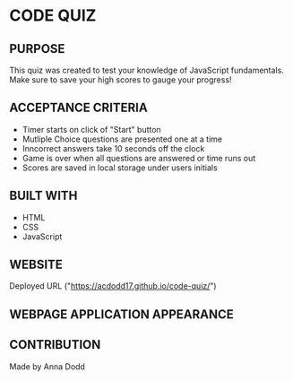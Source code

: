 # CODE QUIZ

## PURPOSE
This quiz was created to test your knowledge of JavaScript fundamentals. Make sure to save your high scores to gauge your progress!

## ACCEPTANCE CRITERIA 
- Timer starts on click of "Start" button
- Mutliple Choice questions are presented one at a time
- Inncorrect answers take 10 seconds off the clock
- Game is over when all questions are answered or time runs out
- Scores are saved in local storage under users initials

## BUILT WITH
- HTML
- CSS
- JavaScript

## WEBSITE

Deployed URL ("https://acdodd17.github.io/code-quiz/")

## WEBPAGE APPLICATION APPEARANCE 

## CONTRIBUTION 
Made by Anna Dodd 